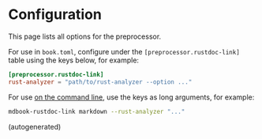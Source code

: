 # Configuration

This page lists all options for the preprocessor.

For use in `book.toml`, configure under the `[preprocessor.rustdoc-link]` table using
the keys below, for example:

```toml
[preprocessor.rustdoc-link]
rust-analyzer = "path/to/rust-analyzer --option ..."
```

For use [on the command line](standalone-usage.md), use the keys as long arguments, for
example:

```bash
mdbook-rustdoc-link markdown --rust-analyzer "..."
```

<rustdoc-link-options>(autogenerated)</rustdoc-link-options>
